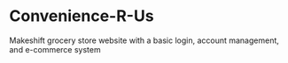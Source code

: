 # Convenience-R-Us
Makeshift grocery store website with a basic login, account management, and e-commerce system
